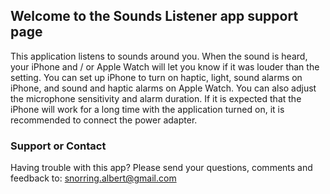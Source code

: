 ## Welcome to the Sounds Listener app support page

This application listens to sounds around you. When the sound is heard, your iPhone and / or Apple Watch will let you know if it was louder than the setting. You can set up iPhone to turn on haptic, light, sound alarms on iPhone, and sound and haptic alarms on Apple Watch. You can also adjust the microphone sensitivity and alarm duration. If it is expected that the iPhone will work for a long time with the application turned on, it is recommended to connect the power adapter.

### Support or Contact

Having trouble with this app? Please send your questions, comments and feedback to: snorring.albert@gmail.com
